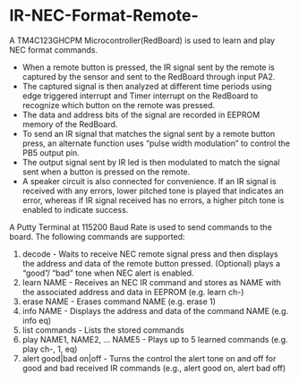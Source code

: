 # IR-NEC-Format-Remote-
A TM4C123GHCPM Microcontroller(RedBoard) is used to learn and play NEC format commands.

-  When a remote button is pressed, the IR signal sent by the remote is captured by the sensor and sent to the RedBoard through input PA2. 
-  The captured signal is then analyzed at different time periods using edge triggered interrupt and Timer interrupt on the RedBoard to recognize which button on the remote was pressed. 
-  The data and address bits of the signal are recorded in EEPROM memory of the RedBoard. 
-  To send an IR signal that matches the signal sent by a remote button press, an alternate function uses “pulse width modulation” to control the PB5 output  pin. 
-  The output signal sent by IR led is then modulated to match the signal sent when a button is pressed on the remote. 
-  A speaker circuit is also connected for convenience. If an IR signal is received with any errors, lower pitched tone is played that indicates an error, whereas if IR signal received has no errors, a higher pitch tone is enabled to indicate success.


A Putty Terminal at 115200 Baud Rate is used to send commands to the board. The following commands are supported:

1. decode - Waits to receive NEC remote signal press and then displays the address and data of the remote button pressed. (Optional) plays a “good”/ “bad” tone when NEC alert is enabled.
2. learn NAME - Receives an NEC IR command and stores as NAME with the associated address and data in EEPROM (e.g. learn ch-)
3. erase NAME - Erases command NAME (e.g. erase 1)
4. info NAME - Displays the address and data of the command NAME (e.g. info eq)
5. list commands - Lists the stored commands
6. play NAME1, NAME2, … NAME5 - Plays up to 5 learned commands (e.g. play ch-, 1, eq)
7. alert good|bad on|off - Turns the control the alert tone on and off for good and bad received IR commands (e.g., alert good on, alert bad off)
